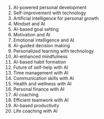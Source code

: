 1. AI-powered personal development
2. Self-improvement with technology
3. Artificial intelligence for personal growth
4. Mindset and AI
5. AI-based goal setting
6. Motivation and AI
7. Emotional intelligence and AI
8. AI-guided decision making
9. Personalized learning with technology
10. AI-enhanced mindfulness
11. AI-based habit formation
12. Future of self-help with AI
13. Time management with AI
14. Communication skills with AI
15. Health and wellness with AI
16. Personal finance with AI
17. AI coaching
18. Efficient teamwork with AI
19. AI-based productivity
20. Life coaching with AI


